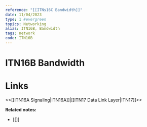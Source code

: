 ```yaml
---
reference: "[[ITNs16C Bandwidth]]"
date: 11/04/2023
type: 1 #evergreen
topics: Networking
alias: ITN16B, Bandwidth
tags: network
code: ITN16B
---
```

# ITN16B Bandwidth


# Links
<<[[ITN16A Signaling|ITN16A]]|[[ITN17 Data Link Layer|ITN17]]>>

**Related notes:**
- [[]] 